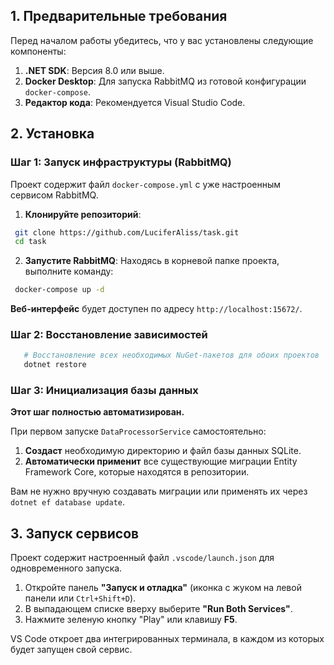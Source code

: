 ## 1. Предварительные требования

Перед началом работы убедитесь, что у вас установлены следующие компоненты:

1.  **.NET SDK**: Версия 8.0 или выше.
2.  **Docker Desktop**: Для запуска RabbitMQ из готовой конфигурации `docker-compose`.
3.  **Редактор кода**: Рекомендуется Visual Studio Code.

## 2. Установка

### Шаг 1: Запуск инфраструктуры (RabbitMQ)

Проект содержит файл `docker-compose.yml` с уже настроенным сервисом RabbitMQ.

1.  **Клонируйте репозиторий**:
   ```bash
    git clone https://github.com/LuciferAliss/task.git 
    cd task
```

2.  **Запустите RabbitMQ**: Находясь в корневой папке проекта, выполните команду:
   ```bash
    docker-compose up -d
 ```

 **Веб-интерфейс** будет доступен по адресу `http://localhost:15672/`.
### Шаг 2: Восстановление зависимостей

```bash
   # Восстановление всех необходимых NuGet-пакетов для обоих проектов
   dotnet restore
```

### Шаг 3: Инициализация базы данных

**Этот шаг полностью автоматизирован.**

При первом запуске `DataProcessorService` самостоятельно:
1.  **Создаст** необходимую директорию и файл базы данных SQLite.
2.  **Автоматически применит** все существующие миграции Entity Framework Core, которые находятся в репозитории.

Вам не нужно вручную создавать миграции или применять их через `dotnet ef database update`.

## 3. Запуск сервисов

Проект содержит настроенный файл `.vscode/launch.json` для одновременного запуска.

1.  Откройте панель **"Запуск и отладка"** (иконка с жуком на левой панели или `Ctrl+Shift+D`).
2.  В выпадающем списке вверху выберите **"Run Both Services"**.
3.  Нажмите зеленую кнопку "Play" или клавишу **F5**.

VS Code откроет два интегрированных терминала, в каждом из которых будет запущен свой сервис.
